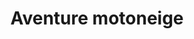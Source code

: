 ---
layout: layout_generic
language: fr
season: winter
type: B2B
menu: seminaire
topnav_color_text: 
title: Aventure motoneige
permalink: "/fr/seminaires-hiver/activites/aventure-motoneige"
meta-title: Aventure motoneige
meta-description: 20 km de balade sur le domaine skiable à la fermeture des pistes
image_href: https://res.cloudinary.com/deddrj0yb/image/upload/v1651070587/website/Seminaires/hiver/motoneige/spencer-davis-IzYxK5Dc6Ck-unsplash.jpg
image_alt: Un salarié d'entreprise sur une motoneige lors d'un séminaire de fin d'année
redirection_from:
price: 110
headline: 20 km de balade sur le domaine skiable à la fermeture des pistes
page_sections:
- template: 2colTitreTxt
  title: Aventure motoneige
  content: |-
    20 km de balade sur le domaine skiable à la fermeture des pistes
- template: heroImageFull
  image_href: https://res.cloudinary.com/deddrj0yb/image/upload/v1651070587/website/Seminaires/hiver/motoneige/spencer-davis-IzYxK5Dc6Ck-unsplash.jpg
  gradient: non
  headline:
    title: Ballade<br> d'initiation<br> en motoneige
    color: white
  Button1:
    title: Devis à partir de 110€
    link: /fr/seminaire-devis/
  button_2_more: false
---